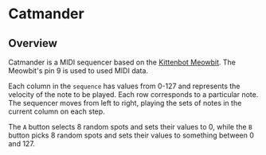 # Catmander

## Overview

Catmander is a MIDI sequencer based on the [Kittenbot Meowbit](https://www.kittenbot.cc/blogs/learn/meowbit-micropython-programming). The Meowbit's pin 9 is used to used MIDI data.

Each column in the `sequence` has values from 0-127 and represents the
velocity of the note to be played. Each row corresponds to a
particular note. The sequencer moves from left to right, playing the
sets of notes in the current column on each step.

The `A` button selects 8 random spots and sets their values to 0,
while the `B` button picks 8 random spots and sets their values to
something between 0 and 127.